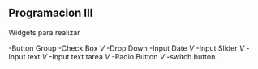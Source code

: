 ## Programacion III
Widgets para realizar 

-Button Group
-Check Box _V_
-Drop Down
-Input Date _V_
-Input Slider _V_
-Input text _V_
-Input text tarea _V_
-Radio Button _V_
-switch button

